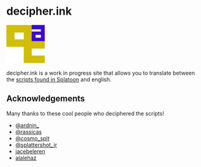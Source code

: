 # decipher.ink

<img alt="logo" src="logo.png" width = "100">

decipher.ink is a work in progress site that allows you to translate between the [scripts found in Splatoon](https://splatoonwiki.org/wiki/Inkling_(language)) and english.

## Acknowledgements

Many thanks to these cool people who deciphered the scripts!

* [@ardnin_](https://twitter.com/ardnin_)
* [@rassicas](https://twitter.com/rassicas)
* [@cosmo_splt](https://twitter.com/cosmo_splt)
* [@splattershot_jr](https://twitter.com/splattershot_jr)
* [jacebeleren](https://jacebeleren.tumblr.com/)
* [alalehaz](https://inklanguage.blogspot.com/)
